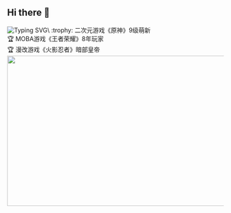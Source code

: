 ## Hi there 👋
![Typing SVG](https://readme-typing-svg.demolab.com/?lines=Talk+is+cheap+,+show+me+the+code!)\
:trophy: 二次元游戏《原神》9级萌新 \
:trophy: MOBA游戏《王者荣耀》8年玩家\
:trophy: 漫改游戏《火影忍者》暗部皇帝\
<img align="center" src=斑.jpg width = 650 height = 350/>
